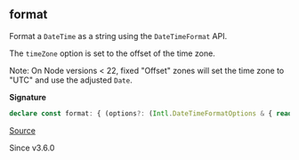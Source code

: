 ## format

Format a `DateTime` as a string using the `DateTimeFormat` API.

The `timeZone` option is set to the offset of the time zone.

Note: On Node versions < 22, fixed "Offset" zones will set the time zone to
"UTC" and use the adjusted `Date`.

**Signature**

```ts
declare const format: { (options?: (Intl.DateTimeFormatOptions & { readonly locale?: string | undefined; }) | undefined): (self: DateTime) => string; (self: DateTime, options?: (Intl.DateTimeFormatOptions & { readonly locale?: string | undefined; }) | undefined): string; }
```

[Source](https://github.com/Effect-TS/effect/tree/main/packages/effect/src/DateTime.ts#L1428)

Since v3.6.0